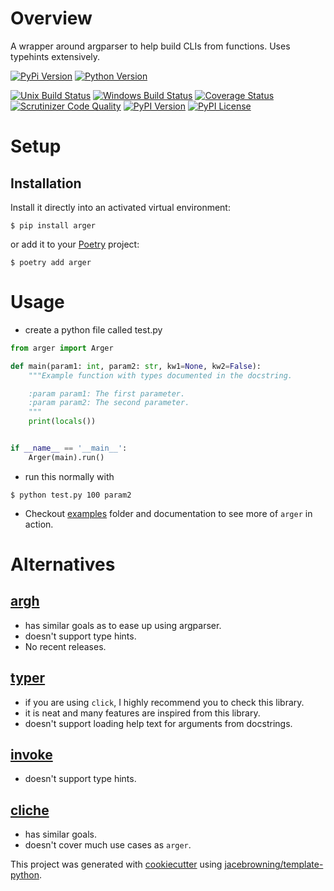 # Overview

A wrapper around argparser to help build CLIs from functions. Uses typehints extensively.

[![PyPi Version](https://img.shields.io/pypi/v/arger.svg?style=flat)](https://pypi.python.org/pypi/arger)
[![Python Version](https://img.shields.io/pypi/pyversions/returns.svg)](https://pypi.org/project/arger/)

[![Unix Build Status](https://img.shields.io/travis/jnoortheen/arger/master.svg?label=unix)](https://travis-ci.org/jnoortheen/arger)
[![Windows Build Status](https://img.shields.io/appveyor/ci/jnoortheen/arger/master.svg?label=windows)](https://ci.appveyor.com/project/jnoortheen/arger)
[![Coverage Status](https://img.shields.io/coveralls/jnoortheen/arger/master.svg)](https://coveralls.io/r/jnoortheen/arger)
[![Scrutinizer Code Quality](https://img.shields.io/scrutinizer/g/jnoortheen/arger.svg)](https://scrutinizer-ci.com/g/jnoortheen/arger/?branch=master)
[![PyPI Version](https://img.shields.io/pypi/v/arger.svg)](https://pypi.org/project/arger)
[![PyPI License](https://img.shields.io/pypi/l/arger.svg)](https://pypi.org/project/arger)

# Setup

## Installation

Install it directly into an activated virtual environment:

```text
$ pip install arger
```

or add it to your [Poetry](https://poetry.eustace.io/) project:

```text
$ poetry add arger
```

# Usage
- create a python file called test.py
```python
from arger import Arger

def main(param1: int, param2: str, kw1=None, kw2=False):
    """Example function with types documented in the docstring.

    :param param1: The first parameter.
    :param param2: The second parameter.
    """
    print(locals())


if __name__ == '__main__':
    Arger(main).run()
```

- run this normally with 

```shell script
$ python test.py 100 param2
```

- Checkout [examples](./tests/examples) folder and documentation to see more of `arger` in action.

# Alternatives

## [argh](https://argh.readthedocs.io/en/latest/tutorial.html) 
 - has similar goals as to ease up using argparser. 
 - doesn't support type hints. 
 - No recent releases.

## [typer](https://github.com/tiangolo/typer)
 - if you are using `click`, I highly recommend you to check this library.
 - it is neat and many features are inspired from this library.
 - doesn't support loading help text for arguments from docstrings.
 
## [invoke](http://www.pyinvoke.org/) 
 - doesn't support type hints.

## [cliche](https://github.com/kootenpv/cliche)
 - has similar goals. 
 - doesn't cover much use cases as `arger`.

This project was generated with [cookiecutter](https://github.com/audreyr/cookiecutter) using [jacebrowning/template-python](https://github.com/jacebrowning/template-python).
